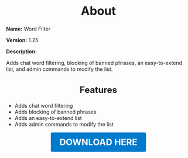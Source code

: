 <h1 style="text-align:center; font-size:2rem; font-weight:bold;">About</h1>

**Name:**
Word Filter

**Version:**
1.25

**Description:**

Adds chat word filtering, blocking of banned phrases, an easy-to-extend list, and admin commands to modify the list.

<h2 style="text-align:center; font-size:1.5rem; font-weight:bold;">Features</h2>

- Adds chat word filtering
- Adds blocking of banned phrases
- Adds an easy-to-extend list
- Adds admin commands to modify the list





<p align="center"><a href="https://github.com/LiliaFramework/Modules/raw/refs/heads/gh-pages/wordfilter.zip" style="display:inline-block;padding:12px 24px;font-size:1.5rem;font-weight:bold;text-decoration:none;color:#fff;background-color:var(--md-primary-fg-color,#007acc);border-radius:4px;">DOWNLOAD HERE</a></p>